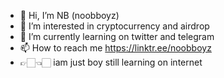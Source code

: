 - 👋 Hi, I’m NB (noobboyz)
- 👀 I’m interested in cryptocurrency and airdrop
- 🌱 I’m currently learning on twitter and telegram
- 📫 How to reach me https://linktr.ee/noobboyz
- 👉🏻👈🏻 iam just boy still learning on internet
<!---
thatsmeNB/thatsmeNB is a ✨ special ✨ repository because its `README.md` (this file) appears on your GitHub profile.
You can click the Preview link to take a look at your changes.
--->
